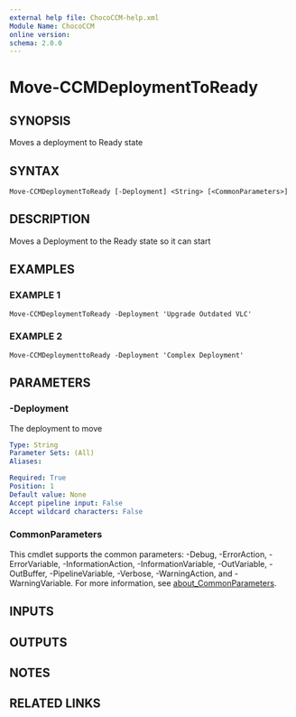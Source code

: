 ```yaml
---
external help file: ChocoCCM-help.xml
Module Name: ChocoCCM
online version:
schema: 2.0.0
---
```


# Move-CCMDeploymentToReady

## SYNOPSIS
Moves a  deployment to Ready state

## SYNTAX

```
Move-CCMDeploymentToReady [-Deployment] <String> [<CommonParameters>]
```

## DESCRIPTION
Moves a Deployment to the Ready state so it can start

## EXAMPLES

### EXAMPLE 1
```
Move-CCMDeploymentToReady -Deployment 'Upgrade Outdated VLC'
```

### EXAMPLE 2
```
Move-CCMDeploymenttoReady -Deployment 'Complex Deployment'
```

## PARAMETERS

### -Deployment
The deployment  to  move

```yaml
Type: String
Parameter Sets: (All)
Aliases:

Required: True
Position: 1
Default value: None
Accept pipeline input: False
Accept wildcard characters: False
```

### CommonParameters
This cmdlet supports the common parameters: -Debug, -ErrorAction, -ErrorVariable, -InformationAction, -InformationVariable, -OutVariable, -OutBuffer, -PipelineVariable, -Verbose, -WarningAction, and -WarningVariable. For more information, see [about_CommonParameters](http://go.microsoft.com/fwlink/?LinkID=113216).

## INPUTS

## OUTPUTS

## NOTES

## RELATED LINKS
